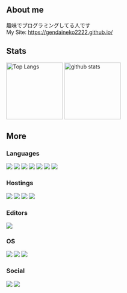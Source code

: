 ## About me
趣味でプログラミングしてる人です  
My Site: https://gendaineko2222.github.io/

## Stats
<p align="left"> 
  <img alt="Top Langs" height="150px" src="https://github-readme-stats.vercel.app/api/top-langs/?username=gendaineko2222&layout=compact&show_icons=true&theme=dark" />
  <img alt="github stats" height="150px" src="https://github-readme-stats.vercel.app/api?username=gendaineko2222&theme=dark&show_icons=ture" />
</p>

## More

### Languages
![](https://img.shields.io/badge/Node.js-3c873a?labelColor=black&logo=node.js) 
![](https://img.shields.io/badge/JavaScript-F7DF1E?labelColor=black&logo=JavaScript)
![](https://img.shields.io/badge/HTML5-E34F26?labelColor=black&logo=HTML5)
![](https://img.shields.io/badge/CSS3-1572B6?labelColor=black&logo=CSS3)
![](https://img.shields.io/badge/Sass-CC6699?labelColor=black&logo=Sass)
![](https://img.shields.io/badge/Nuxt.js-00DC82?labelColor=black&logo=Nuxt.js)
![](https://img.shields.io/badge/Vue.js-4FC08D?labelColor=black&logo=Vue.js)


### Hostings
![](https://img.shields.io/badge/Heroku-430098?labelColor=black&logo=Heroku) 
![](https://img.shields.io/badge/Vercel-ffffff?labelColor=black&logo=Vercel) 
![](https://img.shields.io/badge/Netlify-00C7B7?labelColor=black&logo=Netlify) 
![](https://img.shields.io/badge/Replit-667881?labelColor=black&logo=Replit) 

### Editors
![](https://img.shields.io/badge/Visual%20Studio%20Code-007ACC?labelColor=black&logo=Visual%20Studio%20Code) 

### OS
![](https://img.shields.io/badge/ChromeOS-4285F4?labelColor=black&logo=Google%20Chrome) 
![](https://img.shields.io/badge/Android-3DDC84?labelColor=black&logo=Android) 
![](https://img.shields.io/badge/Windows-0078D6?labelColor=black&logo=Windows) 

### Social
![](https://img.shields.io/badge/Twitter%20(@gendaineko2222)-1DA1F2?labelColor=black&logo=Twitter) 
![](https://img.shields.io/badge/Discord%20(現代ねこ%238713)-5865F2?labelColor=black&logo=Discord) 
